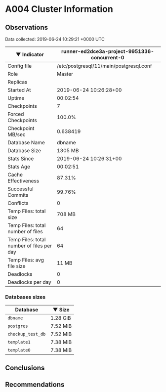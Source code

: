 # A004 Cluster Information #

## Observations ##
Data collected: 2019-06-24 10:29:21 +0000 UTC  

|&#9660;&nbsp;Indicator | runner-ed2dce3a-project-9951336-concurrent-0 |
|--------|-------|
|Config file |/etc/postgresql/11/main/postgresql.conf|
|Role |Master|
|Replicas ||
|Started At |2019-06-24&nbsp;10:26:28+00|
|Uptime |00:02:54|
|Checkpoints |7|
|Forced Checkpoints |100.0%|
|Checkpoint MB/sec |0.638419|
|Database Name |dbname|
|Database Size |1305&nbsp;MB|
|Stats Since |2019-06-24&nbsp;10:26:31+00|
|Stats Age |00:02:51|
|Cache Effectiveness |87.31%|
|Successful Commits |99.76%|
|Conflicts |0|
|Temp Files: total size |708&nbsp;MB|
|Temp Files: total number of files |64|
|Temp Files: total number of files per day |64|
|Temp Files: avg file size |11&nbsp;MB|
|Deadlocks |0|
|Deadlocks per day |0|


### Databases sizes ###

| Database | &#9660;&nbsp;Size |
|----------|--------|
| `dbname` | 1.28&nbsp;GiB |
| `postgres` | 7.52&nbsp;MiB |
| `checkup_test_db` | 7.52&nbsp;MiB |
| `template1` | 7.38&nbsp;MiB |
| `template0` | 7.38&nbsp;MiB |


## Conclusions ##


## Recommendations ##

